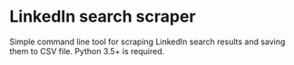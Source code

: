 # LinkedIn search scraper

Simple command line tool for scraping LinkedIn search results and saving them to CSV file.
Python 3.5+ is required.

